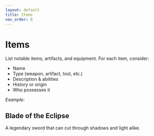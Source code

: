 ```yaml
---
layout: default
title: Items
nav_order: 8
---
```


# Items

List notable items, artifacts, and equipment. For each item, consider:

- Name
- Type (weapon, artifact, tool, etc.)
- Description & abilities
- History or origin
- Who possesses it

_Example:_

## Blade of the Eclipse
A legendary sword that can cut through shadows and light alike.
